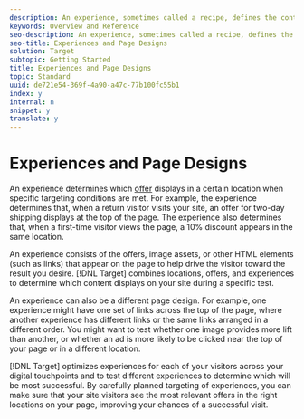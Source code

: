 ```yaml
---
description: An experience, sometimes called a recipe, defines the content that displays on your page, as well as other page elements, such as links.
keywords: Overview and Reference
seo-description: An experience, sometimes called a recipe, defines the content that displays on your page, as well as other page elements, such as links.
seo-title: Experiences and Page Designs
solution: Target
subtopic: Getting Started
title: Experiences and Page Designs
topic: Standard
uuid: de721e54-369f-4a90-a47c-77b100fc55b1
index: y
internal: n
snippet: y
translate: y
---
```


# Experiences and Page Designs

An experience determines which [ offer](../c_intro/c_offers.md#concept_40CA4EEBF72C430395ADB96C3A3D7DF4) displays in a certain location when specific targeting conditions are met. For example, the experience determines that, when a return visitor visits your site, an offer for two-day shipping displays at the top of the page. The experience also determines that, when a first-time visitor views the page, a 10% discount appears in the same location. 

An experience consists of the offers, image assets, or other HTML elements (such as links) that appear on the page to help drive the visitor toward the result you desire. [!DNL  Target] combines locations, offers, and experiences to determine which content displays on your site during a specific test. 

An experience can also be a different page design. For example, one experience might have one set of links across the top of the page, where another experience has different links or the same links arranged in a different order. You might want to test whether one image provides more lift than another, or whether an ad is more likely to be clicked near the top of your page or in a different location. 

[!DNL  Target] optimizes experiences for each of your visitors across your digital touchpoints and to test different experiences to determine which will be most successful. By carefully planned targeting of experiences, you can make sure that your site visitors see the most relevant offers in the right locations on your page, improving your chances of a successful visit. 
